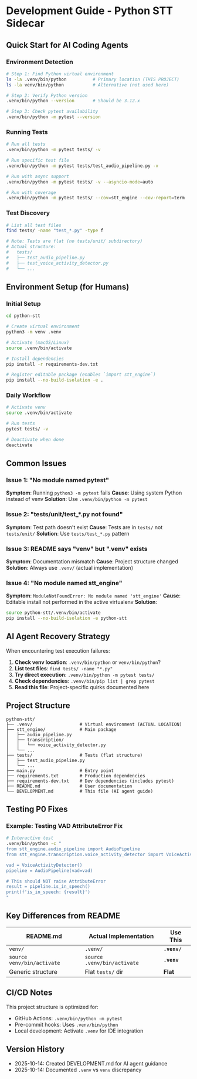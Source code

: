 # Development Guide - Python STT Sidecar

## Quick Start for AI Coding Agents

### Environment Detection

```bash
# Step 1: Find Python virtual environment
ls -la .venv/bin/python          # Primary location (THIS PROJECT)
ls -la venv/bin/python           # Alternative (not used here)

# Step 2: Verify Python version
.venv/bin/python --version       # Should be 3.12.x

# Step 3: Check pytest availability
.venv/bin/python -m pytest --version
```

### Running Tests

```bash
# Run all tests
.venv/bin/python -m pytest tests/ -v

# Run specific test file
.venv/bin/python -m pytest tests/test_audio_pipeline.py -v

# Run with async support
.venv/bin/python -m pytest tests/ -v --asyncio-mode=auto

# Run with coverage
.venv/bin/python -m pytest tests/ --cov=stt_engine --cov-report=term
```

### Test Discovery

```bash
# List all test files
find tests/ -name "test_*.py" -type f

# Note: Tests are flat (no tests/unit/ subdirectory)
# Actual structure:
#   tests/
#   ├── test_audio_pipeline.py
#   ├── test_voice_activity_detector.py
#   └── ...
```

## Environment Setup (for Humans)

### Initial Setup

```bash
cd python-stt

# Create virtual environment
python3 -m venv .venv

# Activate (macOS/Linux)
source .venv/bin/activate

# Install dependencies
pip install -r requirements-dev.txt

# Register editable package (enables `import stt_engine`)
pip install --no-build-isolation -e .
```

### Daily Workflow

```bash
# Activate venv
source .venv/bin/activate

# Run tests
pytest tests/ -v

# Deactivate when done
deactivate
```

## Common Issues

### Issue 1: "No module named pytest"

**Symptom**: Running `python3 -m pytest` fails
**Cause**: Using system Python instead of venv
**Solution**: Use `.venv/bin/python -m pytest`

### Issue 2: "tests/unit/test_*.py not found"

**Symptom**: Test path doesn't exist
**Cause**: Tests are in `tests/` not `tests/unit/`
**Solution**: Use `tests/test_*.py` pattern

### Issue 3: README says "venv" but ".venv" exists

**Symptom**: Documentation mismatch
**Cause**: Project structure changed
**Solution**: Always use `.venv/` (actual implementation)

### Issue 4: "No module named stt_engine"

**Symptom**: `ModuleNotFoundError: No module named 'stt_engine'`
**Cause**: Editable install not performed in the active virtualenv
**Solution**:
```bash
source python-stt/.venv/bin/activate
pip install --no-build-isolation -e python-stt
```

## AI Agent Recovery Strategy

When encountering test execution failures:

1. **Check venv location**: `.venv/bin/python` or `venv/bin/python`?
2. **List test files**: `find tests/ -name "*.py"`
3. **Try direct execution**: `.venv/bin/python -m pytest tests/`
4. **Check dependencies**: `.venv/bin/pip list | grep pytest`
5. **Read this file**: Project-specific quirks documented here

## Project Structure

```
python-stt/
├── .venv/                  # Virtual environment (ACTUAL LOCATION)
├── stt_engine/             # Main package
│   ├── audio_pipeline.py
│   ├── transcription/
│   │   └── voice_activity_detector.py
│   └── ...
├── tests/                  # Tests (flat structure)
│   ├── test_audio_pipeline.py
│   └── ...
├── main.py                 # Entry point
├── requirements.txt        # Production dependencies
├── requirements-dev.txt    # Dev dependencies (includes pytest)
├── README.md               # User documentation
└── DEVELOPMENT.md          # This file (AI agent guide)
```

## Testing P0 Fixes

### Example: Testing VAD AttributeError Fix

```bash
# Interactive test
.venv/bin/python -c "
from stt_engine.audio_pipeline import AudioPipeline
from stt_engine.transcription.voice_activity_detector import VoiceActivityDetector

vad = VoiceActivityDetector()
pipeline = AudioPipeline(vad=vad)

# This should NOT raise AttributeError
result = pipeline.is_in_speech()
print(f'is_in_speech: {result}')
"
```

## Key Differences from README

| README.md | Actual Implementation | Use This |
|-----------|----------------------|----------|
| `venv/` | `.venv/` | **`.venv/`** |
| `source venv/bin/activate` | `source .venv/bin/activate` | **`.venv`** |
| Generic structure | Flat `tests/` dir | **Flat** |

## CI/CD Notes

This project structure is optimized for:
- GitHub Actions: `.venv/bin/python -m pytest`
- Pre-commit hooks: Uses `.venv/bin/python`
- Local development: Activate `.venv` for IDE integration

## Version History

- 2025-10-14: Created DEVELOPMENT.md for AI agent guidance
- 2025-10-14: Documented `.venv` vs `venv` discrepancy
